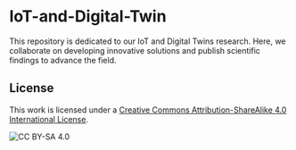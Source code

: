 # IoT-and-Digital-Twin
This repository is dedicated to our IoT and Digital Twins research. Here, we collaborate on developing innovative solutions and publish scientific findings to advance the field.
## License

This work is licensed under a [Creative Commons Attribution-ShareAlike 4.0 International License](http://creativecommons.org/licenses/by-sa/4.0/).

![CC BY-SA 4.0](https://licensebuttons.net/l/by-sa/4.0/88x31.png)
